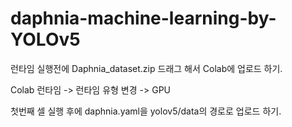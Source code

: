 # daphnia-machine-learning-by-YOLOv5
런타임 실행전에 Daphnia_dataset.zip 드래그 해서 Colab에 업로드 하기.

Colab 런타임 -> 런타임 유형 변경 -> GPU

첫번째 셀 실행 후에 daphnia.yaml을 yolov5/data의 경로로 업로드 하기.
